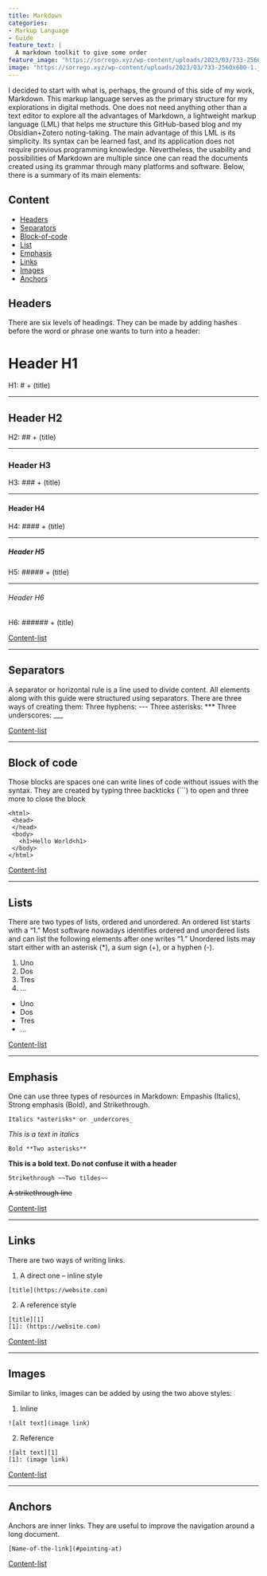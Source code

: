 ```yaml
---
title: Markdown
categories:
- Markup Language
- Guide
feature_text: |
  A markdown toolkit to give some order
feature_image: "https://sorrego.xyz/wp-content/uploads/2023/03/733-2560x600-1.jpg"
image: "https://sorrego.xyz/wp-content/uploads/2023/03/733-2560x600-1.jpg"
---
```


I decided to start with what is, perhaps, the ground of this side of my work, Markdown. This markup language serves as the primary structure for my explorations in digital methods. One does not need anything other than a text editor to explore all the advantages of Markdown, a  lightweight markup language (LML) that helps me structure this GitHub-based blog and my Obsidian+Zotero noting-taking. The main advantage of this LML is its simplicity. Its syntax can be learned fast, and its application does not require previous programming knowledge. Nevertheless, the usability and possibilities of Markdown are multiple since one can read the documents created using its grammar through many platforms and software. Below, there is a summary of its main elements:

## Content
+ [Headers](#headers)
+ [Separators](#separators)
+ [Block-of-code](#block-of-code)
+ [List](#lists)
+ [Emphasis](#emphasis)
+ [Links](#links)
+ [Images](#images)
+ [Anchors](#anchors)

## Headers
There are six levels of headings. They can be made by adding hashes before the word or phrase one wants to turn into a header:

# Header H1
H1: # + (title)

---
## Header H2
H2: ## + (title)

---
### Header H3
H3: ### + (title)

---
#### Header H4
H4: #### + (title)

---
##### Header H5
H5: ##### + (title)

---
###### Header H6
H6: ###### + (title)

[Content-list](#content)

---
## Separators 
A separator or horizontal rule is a line used to divide content. All elements along with this guide were structured using separators. There are three ways of creating them:
Three hyphens: ---
Three asterisks: ***
Three underscores: ___

[Content-list](#content)

---
## Block of code
Those blocks are spaces one can write lines of code without issues with the syntax. They are created by typing three backticks (```) to open and three more to close the block
```
<html>
 <head>
 </head>
 <body>
   <h1>Hello World<h1>
 </body>
</html>
```
[Content-list](#content)

---
## Lists
There are two types of lists, ordered and unordered. 
An ordered list starts with a “1.” Most software nowadays identifies ordered and unordered lists and can list the following elements after one writes “1.” Unordered lists may start either with an asterisk (*), a sum sign (+), or a hyphen (-).
1.	Uno
2.	Dos
3.	Tres
4.	…

-	Uno
-	Dos
-	Tres
-	…

[Content-list](#content)

---
## Emphasis
One can use three types of resources in Markdown: Empashis (Italics), Strong emphasis (Bold), and Strikethrough.
```
Italics *asterisks* or _undercores_
```
*This is a text in italics*
 
```
Bold **Two asterisks**
```
**This is a bold text. Do not confuse it with a header**

```
Strikethrough ~~Two tildes~~
```
~~A strikethrough line~~

[Content-list](#content)

---
## Links 
There are two ways of writing links. 
1.	A direct one – inline style 
```
[title](https://website.com)
```
2.	A reference style
```
[title][1]
[1]: (https://website.com)
```

[Content-list](#content)

---
## Images
Similar to links, images can be added by using the two above styles:
1.	Inline
```
![alt text](image link)
```
2.	Reference
```
![alt text][1]
[1]: (image link)
```
[Content-list](#content)

---
## Anchors
Anchors are inner links. They are useful to improve the navigation around a long document. 
```
[Name-of-the-link](#pointing-at)
```

[Content-list](#content)